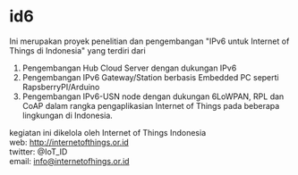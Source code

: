 id6
===

Ini merupakan proyek penelitian dan pengembangan "IPv6 untuk Internet of Things di Indonesia" yang terdiri dari

1. Pengembangan Hub Cloud Server dengan dukungan IPv6
2. Pengembangan IPv6 Gateway/Station berbasis Embedded PC seperti RapsberryPI/Arduino
3. Pengembangan IPv6-USN node dengan dukungan 6LoWPAN, RPL dan CoAP dalam rangka pengaplikasian Internet of Things pada beberapa lingkungan di Indonesia.

kegiatan ini dikelola oleh Internet of Things Indonesia <br> 
web: http://internetofthings.or.id <br>
twitter: @IoT_ID <br>
email: info@internetofhings.or.id
